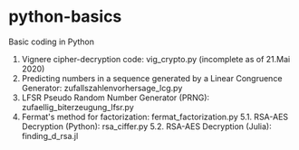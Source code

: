 # python-basics
Basic coding in Python
1. Vignere cipher-decryption code: vig_crypto.py (incomplete as of 21.Mai 2020)
2. Predicting numbers in a sequence generated by a Linear Congruence Generator: zufallszahlenvorhersage_lcg.py
3. LFSR Pseudo Random Number Generator (PRNG): zufaellig_biterzeugung_lfsr.py
4. Fermat's method for factorization: fermat_factorization.py 
5.1. RSA-AES Decryption (Python): rsa_ciffer.py 
5.2. RSA-AES Decryption (Julia): finding_d_rsa.jl
